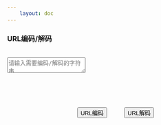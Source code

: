 ```yaml
---
    layout: doc
---
```


### URL编码/解码
<br>
<div class="input-wrapper">
    <textarea class="GLTextarea" v-model="input" placeholder="请输入需要编码/解码的字符串"></textarea>
</div>
<br>
<div class="buttons">
    <button class="GLButton" @click="encode">URL编码</button>
    <button class="GLButton" blue @click="decode">URL解码</button>
</div>
<br>
<OutputArea :output="output"></OutputArea>

<script setup lang="ts">
    import { ref } from 'vue';
    import OutputArea from '../../../components/OutputArea.vue';

    const input = ref('');
    const output = ref('');

    const copyShow = ref( false );

    const encode = (): void => {
        output.value = encodeURIComponent( input.value );
    }

    const decode = (): void => {
        output.value = decodeURIComponent( input.value );
    }

</script>

<style scoped>
    .input-wrapper {
        height: 100px;
    }
    .buttons {
        display: flex;
        justify-content: center;
    }
    .buttons button {
        margin: 0 20px;
    }
</style>
